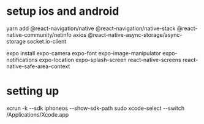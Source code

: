 # setup ios and android
yarn add 
@react-navigation/native @react-navigation/native-stack @react-native-community/netinfo axios @react-native-async-storage/async-storage socket.io-client

expo install 
expo-camera expo-font expo-image-manipulator expo-notifications expo-location expo-splash-screen react-native-screens react-native-safe-area-context

# setting up
xcrun -k --sdk iphoneos --show-sdk-path
sudo xcode-select --switch /Applications/Xcode.app
